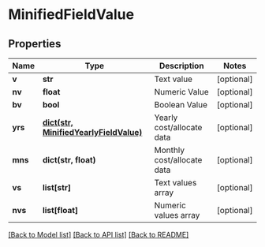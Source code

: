 # MinifiedFieldValue

## Properties
Name | Type | Description | Notes
------------ | ------------- | ------------- | -------------
**v** | **str** | Text value | [optional] 
**nv** | **float** | Numeric Value | [optional] 
**bv** | **bool** | Boolean Value | [optional] 
**yrs** | [**dict(str, MinifiedYearlyFieldValue)**](MinifiedYearlyFieldValue.md) | Yearly cost/allocate data | [optional] 
**mns** | **dict(str, float)** | Monthly cost/allocate data | [optional] 
**vs** | **list[str]** | Text values array | [optional] 
**nvs** | **list[float]** | Numeric values array | [optional] 

[[Back to Model list]](../README.md#documentation-for-models) [[Back to API list]](../README.md#documentation-for-api-endpoints) [[Back to README]](../README.md)


